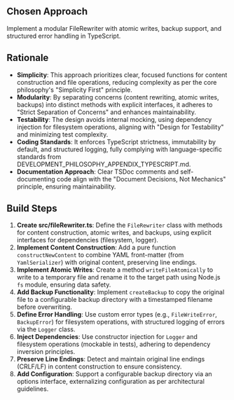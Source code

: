 ## Chosen Approach
Implement a modular FileRewriter with atomic writes, backup support, and structured error handling in TypeScript.

## Rationale
- **Simplicity**: This approach prioritizes clear, focused functions for content construction and file operations, reducing complexity as per the core philosophy's "Simplicity First" principle.
- **Modularity**: By separating concerns (content rewriting, atomic writes, backups) into distinct methods with explicit interfaces, it adheres to "Strict Separation of Concerns" and enhances maintainability.
- **Testability**: The design avoids internal mocking, using dependency injection for filesystem operations, aligning with "Design for Testability" and minimizing test complexity.
- **Coding Standards**: It enforces TypeScript strictness, immutability by default, and structured logging, fully complying with language-specific standards from DEVELOPMENT_PHILOSOPHY_APPENDIX_TYPESCRIPT.md.
- **Documentation Approach**: Clear TSDoc comments and self-documenting code align with the "Document Decisions, Not Mechanics" principle, ensuring maintainability.

## Build Steps
1. **Create src/fileRewriter.ts**: Define the `FileRewriter` class with methods for content construction, atomic writes, and backups, using explicit interfaces for dependencies (filesystem, logger).
2. **Implement Content Construction**: Add a pure function `constructNewContent` to combine YAML front-matter (from `YamlSerializer`) with original content, preserving line endings.
3. **Implement Atomic Writes**: Create a method `writeFileAtomically` to write to a temporary file and rename it to the target path using Node.js `fs` module, ensuring data safety.
4. **Add Backup Functionality**: Implement `createBackup` to copy the original file to a configurable backup directory with a timestamped filename before overwriting.
5. **Define Error Handling**: Use custom error types (e.g., `FileWriteError`, `BackupError`) for filesystem operations, with structured logging of errors via the `Logger` class.
6. **Inject Dependencies**: Use constructor injection for `Logger` and filesystem operations (mockable in tests), adhering to dependency inversion principles.
7. **Preserve Line Endings**: Detect and maintain original line endings (CRLF/LF) in content construction to ensure consistency.
8. **Add Configuration**: Support a configurable backup directory via an options interface, externalizing configuration as per architectural guidelines.
